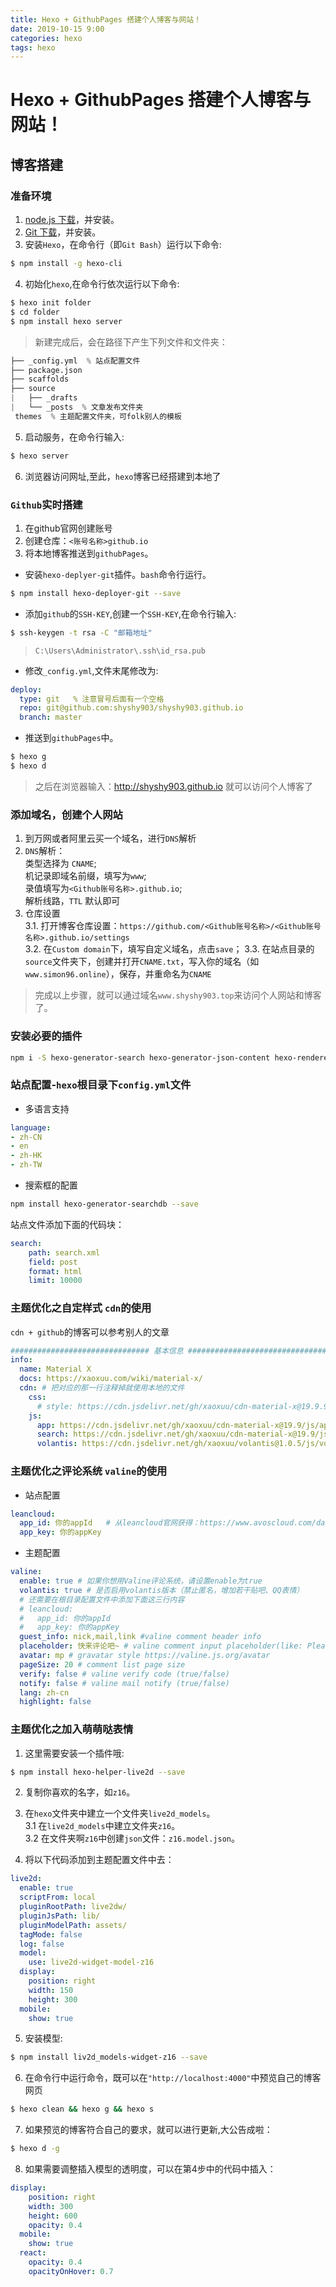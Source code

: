 ```yaml
---
title: Hexo + GithubPages 搭建个人博客与网站！
date: 2019-10-15 9:00
categories: hexo
tags: hexo
---
```

# Hexo + GithubPages 搭建个人博客与网站！
## 博客搭建
### 准备环境
1. [node.js 下载](https://www.simon96.online/2018/11/10/hexo-env/)，并安装。
2. [Git 下载](https://www.simon96.online/2018/11/10/hexo-env/)，并安装。
3.  安装`Hexo`，在命令行（即`Git Bash`）运行以下命令:
```bash
$ npm install -g hexo-cli
```
4. 初始化`hexo`,在命令行依次运行以下命令:
```bash
$ hexo init folder
$ cd folder
$ npm install hexo server
```
> 新建完成后，会在路径下产生下列文件和文件夹：  
```python
├── _config.yml  % 站点配置文件
├── package.json
├── scaffolds
├── source
|   ├── _drafts
|   └── _posts  % 文章发布文件夹
 themes  % 主题配置文件夹，可folk别人的模板
```

5. 启动服务，在命令行输入:  
```bash
$ hexo server
```
6. 浏览器访问网址,至此，`hexo`博客已经搭建到本地了


### `Github`实时搭建
1. 在github官网创建账号
2. 创建仓库：`<账号名称>github.io`
3. 将本地博客推送到`githubPages`。
* 安装`hexo-deplyer-git`插件。`bash`命令行运行。
```bash 
$ npm install hexo-deployer-git --save
```

* 添加`github`的`SSH-KEY`,创建一个`SSH-KEY`,在命令行输入:
```bash 
$ ssh-keygen -t rsa -C "邮箱地址"
```

> `C:\Users\Administrator\.ssh\id_rsa.pub `

* 修改`_config.yml`,文件末尾修改为:
```yml
deploy:
  type: git   % 注意冒号后面有一个空格
  repo: git@github.com:shyshy903/shyshy903.github.io
  branch: master
```
* 推送到`githubPages`中。
```bash
$ hexo g
$ hexo d
```
> 之后在浏览器输入：http://shyshy903.github.io 就可以访问个人博客了  


### 添加域名，创建个人网站
1. 到万网或者阿里云买一个域名，进行`DNS`解析
2. `DNS`解析：  
类型选择为 `CNAME`;  
机记录即域名前缀，填写为`www`;  
录值填写为`<Github账号名称>.github.io`;  
解析线路，`TTL` 默认即可
3. 仓库设置  
3.1. 打开博客仓库设置：`https://github.com/<Github账号名称>/<Github账号名称>.github.io/settings`  
3.2. 在`Custom domain`下，填写自定义域名，点击`save`； 
3.3. 在站点目录的`source`文件夹下，创建并打开`CNAME.txt`，写入你的域名（如`www.simon96.online`），保存，并重命名为`CNAME`
> 完成以上步骤，就可以通过域名`www.shyshy903.top`来访问个人网站和博客了。

### 安装必要的插件
```bash
npm i -S hexo-generator-search hexo-generator-json-content hexo-renderer-less
```

### 站点配置-`hexo`根目录下`config.yml`文件
- 多语言支持
```yml
language:
- zh-CN
- en
- zh-HK
- zh-TW
```
- 搜索框的配置
```bash
npm install hexo-generator-searchdb --save
```
站点文件添加下面的代码块：
```yml
search:
    path: search.xml
    field: post
    format: html
    limit: 10000
```
### 主题优化之自定样式 `cdn`的使用
`cdn + github`的博客可以参考别人的文章
```yml
############################### 基本信息 ###############################
info:
  name: Material X
  docs: https://xaoxuu.com/wiki/material-x/
  cdn: # 把对应的那一行注释掉就使用本地的文件
    css:
      # style: https://cdn.jsdelivr.net/gh/xaoxuu/cdn-material-x@19.9.9/css/style.css
    js:
      app: https://cdn.jsdelivr.net/gh/xaoxuu/cdn-material-x@19.9/js/app.js
      search: https://cdn.jsdelivr.net/gh/xaoxuu/cdn-material-x@19.9/js/search.js
      volantis: https://cdn.jsdelivr.net/gh/xaoxuu/volantis@1.0.5/js/volantis.min.js

```
### 主题优化之评论系统 `valine`的使用
- 站点配置
```yml
leancloud:
  app_id: 你的appId   # 从leancloud官网获得：https://www.avoscloud.com/dashboard/
  app_key: 你的appKey
```
- 主题配置
```yml
valine:
  enable: true # 如果你想用Valine评论系统，请设置enable为true
  volantis: true # 是否启用volantis版本（禁止匿名，增加若干贴吧、QQ表情）
  # 还需要在根目录配置文件中添加下面这三行内容
  # leancloud:
  #   app_id: 你的appId
  #   app_key: 你的appKey
  guest_info: nick,mail,link #valine comment header info
  placeholder: 快来评论吧~ # valine comment input placeholder(like: Please leave your footprints )
  avatar: mp # gravatar style https://valine.js.org/avatar
  pageSize: 20 # comment list page size
  verify: false # valine verify code (true/false)
  notify: false # valine mail notify (true/false)
  lang: zh-cn
  highlight: false
```
### 主题优化之加入萌萌哒表情
1. 这里需要安装一个插件哦:  
```bash 
$ npm install hexo-helper-live2d --save
```

2. 复制你喜欢的名字，如`z16`。

3. 在`hexo`文件夹中建立一个文件夹`live2d_models`。  
3.1 在`live2d_models`中建立文件夹`z16`。  
3.2 在文件夹啊`z16`中创建`json`文件：`z16.model.json`。
4. 将以下代码添加到主题配置文件中去：  
```yml
live2d:
  enable: true
  scriptFrom: local
  pluginRootPath: live2dw/
  pluginJsPath: lib/
  pluginModelPath: assets/
  tagMode: false
  log: false
  model:
    use: live2d-widget-model-z16
  display:
    position: right
    width: 150
    height: 300
  mobile:
    show: true
```
5. 安装模型:  
```bash 
$ npm install liv2d_models-widget-z16 --save
```

6. 在命令行中运行命令，既可以在`"http://localhost:4000"`中预览自己的博客网页  
```bash 
$ hexo clean && hexo g && hexo s
```

7. 如果预览的博客符合自己的要求，就可以进行更新,大公告成啦：  
```bash
$ hexo d -g
```

8. 如果需要调整插入模型的透明度，可以在第4步中的代码中插入：  
```yml
display:
    position: right
    width: 300
    height: 600
    opacity: 0.4
  mobile:
    show: true
  react:
    opacity: 0.4
    opacityOnHover: 0.7
```